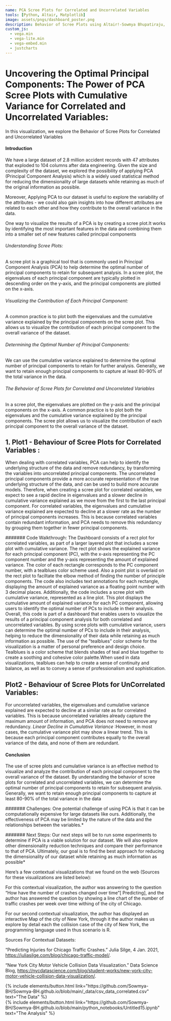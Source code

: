 ```yaml
---
name: PCA Scree Plots for Correlated and Uncorrelated Variables
tools: [Python, Altair, Matplotlib]
image: assets/pngs/dashboard_poster.png
description: Behavior of Scree Plots using Altair!-Sowmya Bhupatiraju, Bennett Custer, Job Monita
custom_js:
  - vega.min
  - vega-lite.min
  - vega-embed.min
  - justcharts
---
```


# Uncovering the Optimal Principal Components: The Power of PCA Scree Plots with Cumulative Variance for Correlated and Uncorrelated Variables:
In this visualization, we explore the Behavior of Scree Plots for Correlated and Uncorrelated Variables

<vegachart schema-url="{{ site.baseurl }}/assets/json/Dashboard_primary.json" style="width: 100%"></vegachart>

#### Introduction
We have a large dataset of 2.8 million accident records with 47 attributes that exploded to 104 columns after data engineering. Given the size and complexity of the dataset, we explored the possibility of applying PCA (Principal Component Analysis) which is a widely used statistical method for reducing the dimensionality of large datasets while retaining as much of the original information as possible.

Moreover, Applying PCA to our dataset is useful to explore the variability of the attributes - we could also gain insights into how different attributes are related to each other and how they contribute to the overall variance in the data.

One way to visualize the results of a PCA is by creating a scree plot.It works by identifying the most important features in the data and combining them into a smaller set of new features called principal components

###### Understanding Scree Plots:
A scree plot is a graphical tool that is commonly used in Principal Component Analysis (PCA) to help determine the optimal number of principal components to retain for subsequent analysis. In a scree plot, the eigenvalues of each principal component are typically plotted in descending order on the y-axis, and the principal components are plotted on the x-axis.

###### Visualizing the Contribution of Each Principal Component:
A common practice is to plot both the eigenvalues and the cumulative variance explained by the principal components on the scree plot. This allows us to visualize the contribution of each principal component to the overall variance of the dataset.

###### Determining the Optimal Number of Principal Components:
We can use the cumulative variance explained to determine the optimal number of principal components to retain for further analysis. Generally, we want to retain enough principal components to capture at least 80-90% of the total variance in the data.

###### The Behavior of Scree Plots for Correlated and Uncorrelated Variables
In a scree plot, the eigenvalues are plotted on the y-axis and the principal components on the x-axis. A common practice is to plot both the eigenvalues and the cumulative variance explained by the principal components. The scree plot allows us to visualize the contribution of each principal component to the overall variance of the dataset.


 
## 1. Plot1 - Behaviour of Scree Plots for Correlated Variables :

<vegachart schema-url="{{ site.baseurl }}/assets/json/Dashboard_primary.json" style="width: 100%"></vegachart>

When dealing with correlated variables, PCA can help to identify the underlying structure of the data and remove redundancy, by transforming the variables into uncorrelated principal components. The uncorrelated principal components provide a more accurate representation of the true underlying structure of the data, and can be used to build more accurate models. Therefore, when creating a scree plot for correlated variables, we expect to see a rapid decline in eigenvalues and a slower decline in cumulative variance explained as we move from the first to the last principal component.
For correlated variables, the eigenvalues and cumulative variance explained are expected to decline at a slower rate as the number of principal components increases. This is because correlated variables contain redundant information, and PCA needs to remove this redundancy by grouping them together in fewer principal components.

####### Code Walkthrough:
 The Dashboard consists of a rect plot for correlated variables, as part of a larger layered plot that includes a scree plot with cumulative variance. The rect plot shows the explained variance for each principal component (PC), with the x-axis representing the PC component number and the y-axis representing the amount of explained variance. The color of each rectangle corresponds to the PC component number, with a tealblues color scheme used. Also a point plot is overlaid on the rect plot to faciltate the elbow method of finding the number of principle components. 
 The code also includes text annotations for each rectangle, displaying the amount of explained variance as a floating point number with 3 decimal places. Additionally, the code includes a scree plot with cumulative variance, represented as a line plot. This plot displays the cumulative amount of explained variance for each PC component, allowing users to identify the optimal number of PCs to include in their analysis.
 Overall, this code is part of a dashboard that enables users to visualize the results of a principal component analysis for both correlated and uncorrelated variables. By using scree plots with cumulative variance, users can determine the optimal number of PCs to include in their analysis, helping to reduce the dimensionality of their data while retaining as much information as possible.
 The use of the "tealblues" color scheme for the visualization is a matter of personal preference and design choice. Tealblues is a color scheme that blends shades of teal and blue together to create a soothing and cohesive color palette.When used in data visualizations, tealblues can help to create a sense of continuity and balance, as well as to convey a sense of professionalism and sophistication.

## Plot2 - Behaviour of Scree Plots for UnCorrelated Variables:
For uncorrelated variables, the eigenvalues and cumulative variance explained are expected to decline at a similar rate as for correlated variables. This is because uncorrelated variables already capture the maximum amount of information, and PCA does not need to remove any redundancy. *Linear Decline in Cumulative Variance* :However, in most cases, the cumulative variance plot may show a linear trend. This is because each principal component contributes equally to the overall variance of the data, and none of them are redundant.

<vegachart schema-url="{{ site.baseurl }}/assets/json/dashboard_secondary.json" style="width: 100%"></vegachart>

#### Conclusion
The use of scree plots and cumulative variance is an effective method to visualize and analyze the contribution of each principal component to the overall variance of the dataset. By understanding the behavior of scree plots for correlated and uncorrelated variables, we can determine the optimal number of principal components to retain for subsequent analysis. Generally, we want to retain enough principal components to capture at least 80-90% of the total variance in the data


####### Challenges: One potential challenge of using PCA is that it can be computationally expensive for large datasets like ours. Additionally, the effectiveness of PCA may be limited by the nature of the data and the relationships between the variables.*

####### Next Steps: Our next steps will be to run some experiments to determine if PCA is a viable solution for our dataset. We will also explore other dimensionality reduction techniques and compare their performance to that of PCA. Ultimately, our goal is to find the best approach for reducing the dimensionality of our dataset while retaining as much information as possible*

Here’s a few contextual visualizations that we found on the web (Sources for these visualizations are listed below):

<vegachart schema-url="{{ site.baseurl }}/assets/json/dashboard_line.json" style="width: 100%"></vegachart>

For this contextual visualization, the author was answering to the question “How have the number of crashes changed over time”[ Predicting], and the author has answered the question by showing a line chart of the number of traffic crashes per week over time withing of the city of Chicago.

<vegachart schema-url="{{ site.baseurl }}/assets/json/dashboard_map.json" style="width: 100%"></vegachart>

For our second contextual visualization, the author has displayed an interactive Map of the city of New York, through it the author makes us explore by detail each the collision case of the city of New York, the programming language used in thus scenario is R.

Sources For Contextual Datasets:

“Predicting Injuries for Chicago Traffic Crashes.” Julia Silge, 4 Jan. 2021, https://juliasilge.com/blog/chicago-traffic-model/.

“New York City Motor Vehicle Collision Data Visualization.” Data Science Blog, https://nycdatascience.com/blog/student-works/new-york-city-motor-vehicle-collision-data-visualization/.


<!-- these are written in a combo of html and liquid --> 

<div class="left">
{% include elements/button.html link="https://github.com/Sowmya-BH/Sowmya-BH.github.io/blob/main/_data/csv_data_correlated.csv" text="The Data" %}
</div>

<div class="right">
{% include elements/button.html link="https://github.com/Sowmya-BH/Sowmya-BH.github.io/blob/main/python_notebooks/Untitled15.ipynb" text="The Analysis" %}
</div>


